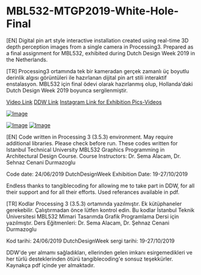 # MBL532-MTGP2019-White-Hole-Final

[EN] Digital pin art style interactive installation created using real-time 3D depth perception images from a single camera in Processing3. Prepared as a final assignment for MBL532, exhibited during Dutch Design Week 2019 in the Netherlands.

[TR] Processing3 ortamında tek bir kameradan gerçek zamanlı üç boyutlu derinlik algısı görüntüleri ile hazırlanan dijital pin art stili interaktif enstalasyon. MBL532 için final ödevi olarak hazırlanmış olup, Hollanda'daki Dutch Design Week 2019 boyunca sergilenmiştir. 

[Video Link](https://vimeo.com/344997320)
[DDW Link](https://ddw.nl/en/programme/1732/white-hole)
[Instagram Link for Exhibition Pics-Videos](https://www.instagram.com/ucarrworks/)

[![Image](https://i.hizliresim.com/lno1ywl.gif)](https://hizliresim.com/lno1ywl)

[![Image](https://i.hizliresim.com/nmo3tnb.jpg)](https://hizliresim.com/nmo3tnb)
[![Image](https://i.hizliresim.com/7fbcqpk.jpg)](https://hizliresim.com/7fbcqpk)

[EN] Code written in Processing 3 (3.5.3) environment. May require additional libraries. Please check before run. 
These codes written for Istanbul Technical University  MBL532 Graphics Programming in Architectural Design Course. 
Course Instructors: Dr. Sema Alacam, Dr. Sehnaz Cenani Durmazoglu

Code date: 24/06/2019
DutchDesignWeek Exhibition Date: 19-27/10/2019

Endless thanks to tangiblecoding for allowing me to take part in DDW, for all their support and for all their efforts.
Used referances available in pdf.

[TR] Kodlar Processing 3 (3.5.3) ortamında yazılmıştır. Ek kütüphaneler gerekebilir. Çalıştırmadan önce lütfen kontrol edin.
Bu kodlar İstanbul Teknik Üniversitesi MBL532 Mimari Tasarımda Grafik Programlama Dersi için yazılmıştır.
Ders Eğitmenleri: Dr. Sema Alacam, Dr. Şehnaz Cenani Durmazoglu

Kod tarihi: 24/06/2019
DutchDesignWeek sergi tarihi: 19-27/10/2019

DDW'de yer almamı sağladıkları, ellerinden gelen imkanı esirgemedikleri ve her türlü desteklerinden ötürü tangiblecoding'e sonsuz teşekkürler.
Kaynakça pdf içinde yer almaktadır.
